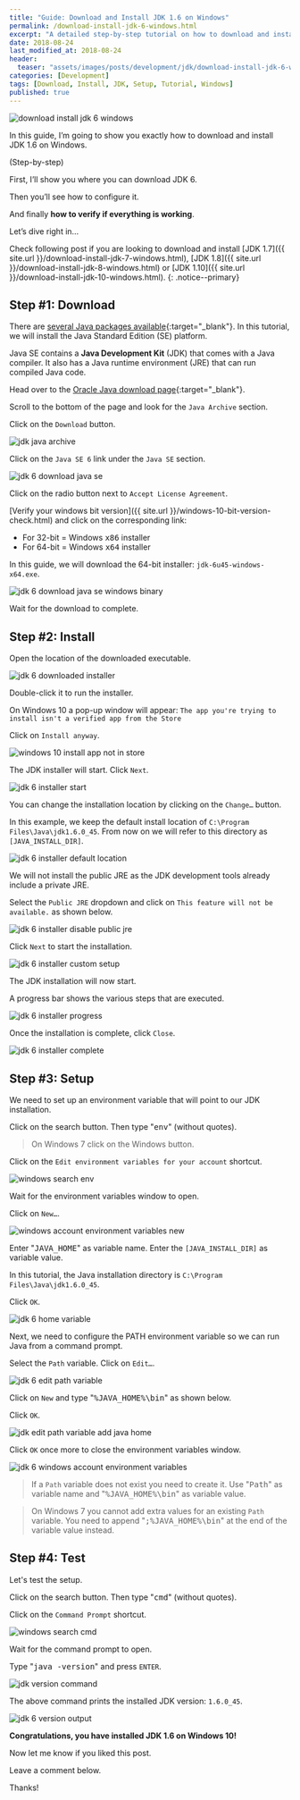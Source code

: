 ```yaml
---
title: "Guide: Download and Install JDK 1.6 on Windows"
permalink: /download-install-jdk-6-windows.html
excerpt: "A detailed step-by-step tutorial on how to download and install JDK 6u45 on Windows 10."
date: 2018-08-24
last_modified_at: 2018-08-24
header:
  teaser: "assets/images/posts/development/jdk/download-install-jdk-6-windows.png"
categories: [Development]
tags: [Download, Install, JDK, Setup, Tutorial, Windows]
published: true
---
```


<img src="{{ site.url }}/assets/images/posts/development/jdk/download-install-jdk-6-windows.png" alt="download install jdk 6 windows" class="align-right title-image">

In this guide, I’m going to show you exactly how to download and install JDK 1.6 on Windows.

(Step-by-step)

First, I’ll show you where you can download JDK 6.

Then you’ll see how to configure it.

And finally **how to verify if everything is working**.

Let’s dive right in…

Check following post if you are looking to download and install [JDK 1.7]({{ site.url }}/download-install-jdk-7-windows.html), [JDK 1.8]({{ site.url }}/download-install-jdk-8-windows.html) or [JDK 1.10]({{ site.url }}/download-install-jdk-10-windows.html).
{: .notice--primary}

## Step #1: Download

There are [several Java packages available](https://docs.oracle.com/javaee/6/firstcup/doc/gkhoy.html){:target="_blank"}. In this tutorial, we will install the Java Standard Edition (SE) platform.

Java SE contains a **Java Development Kit** (JDK) that comes with a Java compiler. It also has a Java runtime environment (JRE) that can run compiled Java code.

Head over to the [Oracle Java download page](http://www.oracle.com/technetwork/java/javase/downloads/index.html){:target="_blank"}.

Scroll to the bottom of the page and look for the `Java Archive` section.

Click on the `Download` button.

<img src="{{ site.url }}/assets/images/posts/development/jdk/jdk-java-archive.png" alt="jdk java archive">

Click on the `Java SE 6` link under the `Java SE` section.

<img src="{{ site.url }}/assets/images/posts/development/jdk/jdk-6-download-java-se.png" alt="jdk 6 download java se">

Click on the radio button next to `Accept License Agreement`.

[Verify your windows bit version]({{ site.url }}/windows-10-bit-version-check.html) and click on the corresponding link:
* For 32-bit = Windows <kbd>x86</kbd> installer
* For 64-bit = Windows <kbd>x64</kbd> installer

In this guide, we will download the 64-bit installer: `jdk-6u45-windows-x64.exe`.

<img src="{{ site.url }}/assets/images/posts/development/jdk/jdk-6-download-java-se-windows-binary.png" alt="jdk 6 download java se windows binary">

Wait for the download to complete.

## Step #2: Install

Open the location of the downloaded executable.

<img src="{{ site.url }}/assets/images/posts/development/jdk/jdk-6-downloaded-installer.png" alt="jdk 6 downloaded installer">

Double-click it to run the installer.

On Windows 10 a pop-up window will appear: `The app you're trying to install isn't a verified app from the Store`

Click on `Install anyway`.

<img src="{{ site.url }}/assets/images/posts/windows-10-install-app-not-in-store.png" alt="windows 10 install app not in store">

The JDK installer will start. Click `Next`.

<img src="{{ site.url }}/assets/images/posts/development/jdk/jdk-6-installer-start.png" alt="jdk 6 installer start">

You can change the installation location by clicking on the `Change…` button.

In this example, we keep the default install location of `C:\Program Files\Java\jdk1.6.0_45`. From now on we will refer to this directory as `[JAVA_INSTALL_DIR]`.

<img src="{{ site.url }}/assets/images/posts/development/jdk/jdk-6-installer-default-location.png" alt="jdk 6 installer default location">

We will not install the public JRE as the JDK development tools already include a private JRE.

Select the `Public JRE` dropdown and click on `This feature will not be available.` as shown below.

<img src="{{ site.url }}/assets/images/posts/development/jdk/jdk-6-installer-disable-public-jre.png" alt="jdk 6 installer disable public jre">

Click `Next` to start the installation.

<img src="{{ site.url }}/assets/images/posts/development/jdk/jdk-6-installer-custom-setup.png" alt="jdk 6 installer custom setup">

The JDK installation will now start.

A progress bar shows the various steps that are executed.

<img src="{{ site.url }}/assets/images/posts/development/jdk/jdk-6-installer-progress.png" alt="jdk 6 installer progress">

Once the installation is complete, click `Close`.

<img src="{{ site.url }}/assets/images/posts/development/jdk/jdk-6-installer-complete.png" alt="jdk 6 installer complete">

## Step #3: Setup

We need to set up an environment variable that will point to our JDK installation.

Click on the search button. Then type "<kbd>env</kbd>" (without quotes).

> On Windows 7 click on the Windows button.

Click on the `Edit environment variables for your account` shortcut.

<img src="{{ site.url }}/assets/images/posts/development/windows-search-env.png" alt="windows search env">

Wait for the environment variables window to open.

Click on `New…`.

<img src="{{ site.url }}/assets/images/posts/development/windows-account-environment-variables-new.png" alt="windows account environment variables new">

Enter "<kbd>JAVA_HOME</kbd>" as variable name. Enter the `[JAVA_INSTALL_DIR]` as variable value.

In this tutorial, the Java installation directory is `C:\Program Files\Java\jdk1.6.0_45`.

Click `OK`.

<img src="{{ site.url }}/assets/images/posts/development/jdk/jdk-6-home-variable.png" alt="jdk 6 home variable">

Next, we need to configure the PATH environment variable so we can run Java from a command prompt.

Select the `Path` variable. Click on `Edit…`.

<img src="{{ site.url }}/assets/images/posts/development/jdk/jdk-6-edit-path-variable.png" alt="jdk 6 edit path variable">

Click on `New` and type "<kbd>%JAVA_HOME%\bin</kbd>" as shown below.

Click `OK`.

<img src="{{ site.url }}/assets/images/posts/development/jdk/jdk-edit-path-variable-add-java-home.png" alt="jdk edit path variable add java home">

Click `OK` once more to close the environment variables window.

<img src="{{ site.url }}/assets/images/posts/development/jdk/jdk-6-windows-account-environment-variables.png" alt="jdk 6 windows account environment variables">

> If a `Path` variable does not exist you need to create it. Use "<kbd>Path</kbd>" as variable name and "<kbd>%JAVA_HOME%\bin</kbd>" as variable value.

> On Windows 7 you cannot add extra values for an existing `Path` variable. You need to append "<kbd>;%JAVA_HOME%\bin</kbd>" at the end of the variable value instead.

## Step #4: Test

Let's test the setup.

Click on the search button. Then type "<kbd>cmd</kbd>" (without quotes).

Click on the `Command Prompt` shortcut.

<img src="{{ site.url }}/assets/images/posts/development/windows-search-cmd.png" alt="windows search cmd">

Wait for the command prompt to open.

Type "<kbd>java -version</kbd>" and press `ENTER`.

<img src="{{ site.url }}/assets/images/posts/development/jdk/jdk-version-command.png" alt="jdk version command">

The above command prints the installed JDK version: `1.6.0_45`.

<img src="{{ site.url }}/assets/images/posts/development/jdk/jdk-6-version-output.png" alt="jdk 6 version output">

**Congratulations, you have installed JDK 1.6 on Windows 10!**

Now let me know if you liked this post.

Leave a comment below.

Thanks!
